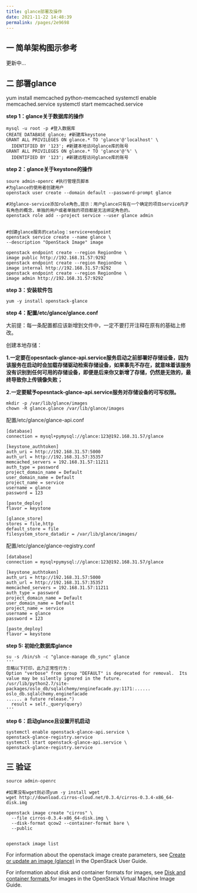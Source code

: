 ```yaml
---
title: glance部署及操作
date: 2021-11-22 14:48:39
permalink: /pages/2e9698
---
```


## 一 简单架构图示参考

更新中...

## 二 部署glance

yum install memcached python-memcached
systemctl enable memcached.service
systemctl start memcached.service

**step 1：glance关于数据库的操作**
```
mysql -u root -p #登入数据库
CREATE DATABASE glance; #新建库keystone
GRANT ALL PRIVILEGES ON glance.* TO 'glance'@'localhost' \
  IDENTIFIED BY '123'; #新建本地访问glance库的账号
GRANT ALL PRIVILEGES ON glance.* TO 'glance'@'%' \
  IDENTIFIED BY '123'; #新建远程访问glance库的账号
```


**step 2：glance关于keystone的操作**

```
soure admin-openrc #执行管理员脚本
#为glance的使用者创建用户
openstack user create --domain default --password-prompt glance

#对glance-service添加role角色,提示：用户glance只有在一个确定的项目service内才有角色的概念，单独的用户或者单独的项目都是无法绑定角色的。
openstack role add --project service --user glance admin


#创建glance服务的catalog：service+endpoint
openstack service create --name glance \
--description "OpenStack Image" image

openstack endpoint create --region RegionOne \
image public http://192.168.31.57:9292
openstack endpoint create --region RegionOne \
image internal http://192.168.31.57:9292
openstack endpoint create --region RegionOne \
image admin http://192.168.31.57:9292
```

**step 3：安装软件包**

```
yum -y install openstack-glance
```

**step 4：配置/etc/glance/glance.conf**

大前提：每一条配置都应该新增到文件中，一定不要打开注释在原有的基础上修改。

创建本地存储：

**1.一定要在opesntack-glance-api.service服务启动之前部署好存储设备，因为该服务在启动时会加载存储驱动检索存储设备，如果事先不存在，就意味着该服务没有识别到任何可用的存储设备，即便是后来你又新增了存储，仍然是无效的，最终导致你上传镜像失败；**

**2.一定要赋予opesntack-glance-api.service服务对存储设备的可写权限。**

```
mkdir -p /var/lib/glance/images
chown -R glance.glance /var/lib/glance/images
```

配置/etc/glance/glance-api.conf

```
[database]
connection = mysql+pymysql://glance:123@192.168.31.57/glance

[keystone_authtoken]
auth_uri = http://192.168.31.57:5000
auth_url = http://192.168.31.57:35357
memcached_servers = 192.168.31.57:11211
auth_type = password
project_domain_name = Default
user_domain_name = Default
project_name = service
username = glance
password = 123

[paste_deploy]
flavor = keystone

[glance_store]
stores = file,http
default_store = file
filesystem_store_datadir = /var/lib/glance/images/
```

配置/etc/glance/glance-registry.conf

```
[database]
connection = mysql+pymysql://glance:123@192.168.31.57/glance

[keystone_authtoken]
auth_uri = http://192.168.31.57:5000
auth_url = http://192.168.31.57:35357
memcached_servers = 192.168.31.57:11211
auth_type = password
project_domain_name = Default
user_domain_name = Default
project_name = service
username = glance
password = 123

[paste_deploy]
flavor = keystone
```

**step 5: 初始化数据库glance**

```
su -s /bin/sh -c "glance-manage db_sync" glance
'''
忽略以下打印，此乃正常性行为：
Option "verbose" from group "DEFAULT" is deprecated for removal.  Its value may be silently ignored in the future.
/usr/lib/python2.7/site-packages/oslo_db/sqlalchemy/enginefacade.py:1171:...... oslo_db.sqlalchemy.enginefacade
...... a future release.")
  result = self._query(query)
'''
```

**step 6：启动glance且设置开机启动**

```
systemctl enable openstack-glance-api.service \
openstack-glance-registry.service
systemctl start openstack-glance-api.service \
openstack-glance-registry.service
```

## 三 验证

```
source admin-openrc

#如果没有wget则必须yum -y install wget
wget http://download.cirros-cloud.net/0.3.4/cirros-0.3.4-x86_64-disk.img

openstack image create "cirros" \
  --file cirros-0.3.4-x86_64-disk.img \
  --disk-format qcow2 --container-format bare \
  --public


openstack image list
```


For information about the openstack image create parameters, see [Create or update an image (glance)](http://docs.openstack.org/user-guide/common/cli-manage-images.html#create-or-update-an-image-glance) in the OpenStack User Guide.

For information about disk and container formats for images, see [Disk and container formats ](http://docs.openstack.org/image-guide/image-formats.html)for images in the OpenStack Virtual Machine Image Guide.